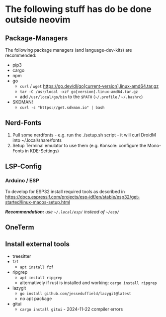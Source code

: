# The following stuff has do be done outside neovim

## Package-Managers

The following package managers (and language-dev-kits) are recommended:

- pip3
- cargo
- npm
- go
  - `curl` / `wget` https://go.dev/dl/go[current-version].linux-amd64.tar.gz
  - `tar -C /usr/local -xzf go[version].linux-amd64.tar.gz`
  - add `/usr/local/go/bin` to the `$PATH` (`~/.profile` / `~/.bashrc`)
- SKDMAN!
  - `curl -s "https://get.sdkman.io" | bash`


## Nerd-Fonts

1. Pull some nerdfonts - e.g. run the ./setup.sh script - it will curl DroidM into ~/.local/share/fonts
2. Setup Terminal emulator to use them (e.g. Konsole: configure the Mono-Fonts in KDE-Settings)


## LSP-Config

### Arduino / ESP

To develop for ESP32 install required tools as described in https://docs.espressif.com/projects/esp-idf/en/stable/esp32/get-started/linux-macos-setup.html

***Recommendation:** use `~/.local/esp/` instead of `~/esp/`*


## OneTerm

## Install external tools

- treesitter
- fzf
  - `apt install fzf`
- ripgrep
  - `apt install ripgrep`
  - alternatively if rust is installed and working: `cargo install ripgrep`
- lazygit
  - `go install github.com/jesseduffield/lazygit@latest`
  - no apt package
- gitui
  - `cargo install gitui` - 2024-11-22 compiler errors
